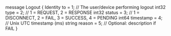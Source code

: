 message Logout {
Identity to = 1; // The user/device performing logout
int32 type = 2; // 1 = REQUEST, 2 = RESPONSE
int32 status = 3; // 1 = DISCONNECT, 2 = FAIL, 3 = SUCCESS, 4 = PENDING
int64 timestamp = 4; // Unix UTC timestamp (ms)
string reason = 5; // Optional: description if FAIL
}
